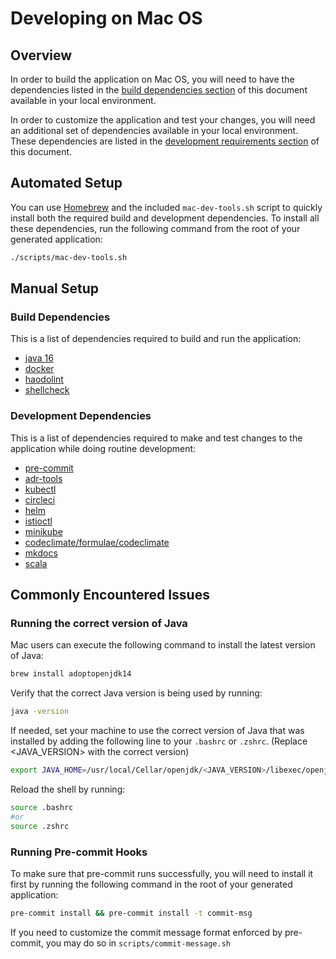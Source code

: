 # Developing on Mac OS

## Overview

In order to build the application on Mac OS, you will need to have the dependencies listed in the [build dependencies section](#build-dependencies) of this document available in your local environment.

In order to customize the application and test your changes, you will need an additional set of dependencies available in your local environment.
These dependencies are listed in the [development requirements section](#development-dependencies) of this document.

## Automated Setup

You can use [Homebrew](https://brew.sh/) and the included `mac-dev-tools.sh` script to quickly install both the required build and development dependencies.
To install all these dependencies, run the following command from the root of your generated application:

```bash
./scripts/mac-dev-tools.sh
```

## Manual Setup

### Build Dependencies

This is a list of dependencies required to build and run the application:

- [java 16](https://www.oracle.com/java/technologies/javase-jdk16-downloads.html)
- [docker](https://docs.docker.com/get-docker/)
- [haodolint](https://github.com/hadolint/hadolint#install)
- [shellcheck](https://github.com/koalaman/shellcheck#readme)

### Development Dependencies

This is a list of dependencies required to make and test changes to the application while doing routine development:

- [pre-commit](https://pre-commit.com/#install)
- [adr-tools](https://github.com/npryce/adr-tools#adr-tools)
- [kubectl](https://kubernetes.io/docs/tasks/tools/install-kubectl-macos/)
- [circleci](https://circleci.com/docs/2.0/local-cli)
- [helm](https://helm.sh/docs/intro/install/)
- [istioctl](https://istio.io/latest/docs/ops/diagnostic-tools/istioctl)
- [minikube](https://minikube.sigs.k8s.io/docs/start/)
- [codeclimate/formulae/codeclimate](https://github.com/codeclimate/codeclimate#code-climate-cli)
- [mkdocs](https://www.mkdocs.org/getting-started/)
- [scala](https://docs.scala-lang.org/getting-started/index.html)

## Commonly Encountered Issues

### Running the correct version of Java

Mac users can execute the following command to install the latest version of Java:

```bash
brew install adoptopenjdk14
```

Verify that the correct Java version is being used by running:

```bash
java -version
```

If needed, set your machine to use the correct version of Java that was installed by
adding the following line to your `.bashrc` or `.zshrc`.
(Replace <JAVA_VERSION> with the correct version)

```bash
export JAVA_HOME=/usr/local/Cellar/openjdk/<JAVA_VERSION>/libexec/openjdk.jdk/Contents/Home
```

Reload the shell by running:

```bash
source .bashrc
#or
source .zshrc
```

### Running Pre-commit Hooks

To make sure that pre-commit runs successfully, you will need to install it first by running the following command in the root of your generated application:

```bash
pre-commit install && pre-commit install -t commit-msg
```

If you need to customize the commit message format enforced by pre-commit, you may do so in `scripts/commit-message.sh`
